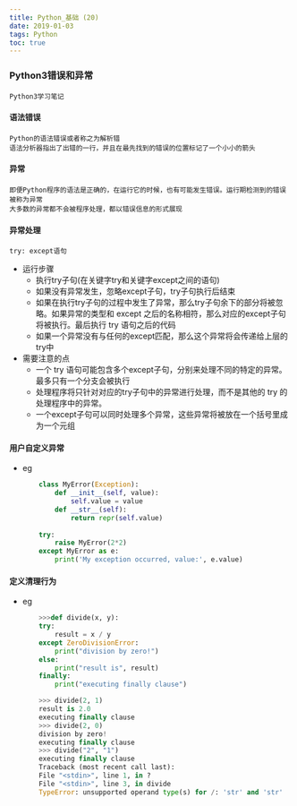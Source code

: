 ```yaml
---
title: Python_基础 (20)
date: 2019-01-03
tags: Python
toc: true
---
```


### Python3错误和异常
    Python3学习笔记

<!-- more -->

#### 语法错误
    Python的语法错误或者称之为解析错
    语法分析器指出了出错的一行，并且在最先找到的错误的位置标记了一个小小的箭头

#### 异常
    即便Python程序的语法是正确的，在运行它的时候，也有可能发生错误。运行期检测到的错误被称为异常
    大多数的异常都不会被程序处理，都以错误信息的形式展现

#### 异常处理
    try: except语句
- 运行步骤
    * 执行try子句(在关键字try和关键字except之间的语句)
    * 如果没有异常发生，忽略except子句，try子句执行后结束
    * 如果在执行try子句的过程中发生了异常，那么try子句余下的部分将被忽略。如果异常的类型和 except 之后的名称相符，那么对应的except子句将被执行。最后执行 try 语句之后的代码
    * 如果一个异常没有与任何的except匹配，那么这个异常将会传递给上层的try中
- 需要注意的点
    * 一个 try 语句可能包含多个except子句，分别来处理不同的特定的异常。最多只有一个分支会被执行
    * 处理程序将只针对对应的try子句中的异常进行处理，而不是其他的 try 的处理程序中的异常。
    * 一个except子句可以同时处理多个异常，这些异常将被放在一个括号里成为一个元组

#### 用户自定义异常
- eg
    ```python
        class MyError(Exception):
            def __init__(self, value):
                self.value = value
            def __str__(self):
                return repr(self.value)
        
        try:
            raise MyError(2*2)
        except MyError as e:
            print('My exception occurred, value:', e.value)
    ```

#### 定义清理行为
- eg
    ```python
        >>>def divide(x, y):
        try:
            result = x / y
        except ZeroDivisionError:
            print("division by zero!")
        else:
            print("result is", result)
        finally:
            print("executing finally clause")
   
        >>> divide(2, 1)
        result is 2.0
        executing finally clause
        >>> divide(2, 0)
        division by zero!
        executing finally clause
        >>> divide("2", "1")
        executing finally clause
        Traceback (most recent call last):
        File "<stdin>", line 1, in ?
        File "<stdin>", line 3, in divide
        TypeError: unsupported operand type(s) for /: 'str' and 'str'
    ```



